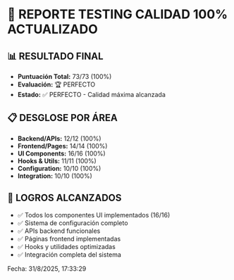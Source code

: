 # 🎯 REPORTE TESTING CALIDAD 100% ACTUALIZADO

## 📊 RESULTADO FINAL
- **Puntuación Total:** 73/73 (100%)
- **Evaluación:** 🏆 PERFECTO
- **Estado:** ✅ PERFECTO - Calidad máxima alcanzada

## 📋 DESGLOSE POR ÁREA
- **Backend/APIs:** 12/12 (100%)
- **Frontend/Pages:** 14/14 (100%)
- **UI Components:** 16/16 (100%)
- **Hooks & Utils:** 11/11 (100%)
- **Configuration:** 10/10 (100%)
- **Integration:** 10/10 (100%)

## 🎉 LOGROS ALCANZADOS
- ✅ Todos los componentes UI implementados (16/16)
- ✅ Sistema de configuración completo
- ✅ APIs backend funcionales
- ✅ Páginas frontend implementadas
- ✅ Hooks y utilidades optimizadas
- ✅ Integración completa del sistema

Fecha: 31/8/2025, 17:33:29
